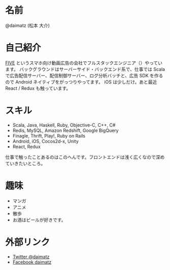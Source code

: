 # 名前

@daimatz (松本 大介)

# 自己紹介

[FIVE](http://www.five-corp.com/) というスマホ向け動画広告の会社でフルスタックエンジニア（）やっています。
バックグラウンドはサーバーサイド・バックエンド系で、仕事では Scala で広告配信サーバー、配信制御サーバー、ログ分析バッチと、広告 SDK を作るので Android ネイティブをがっつりやってます。 iOS は少しだけ。あと最近 React / Redux も触っています。

# スキル

- Scala, Java, Haskell, Ruby, Objective-C, C++, C#
- Redis, MySQL, Amazon Redshift, Google BigQuery
- Finagle, Thrift, Play!, Ruby on Rails
- Android, iOS, Cocos2d-x, Unity
- React, Redux

仕事で触ったことあるのはこのへんです。フロントエンドは浅く広くなので深めていきたいところ。

# 趣味

- マンガ
- アニメ
- 散歩
- お酒はビールが好きです。

# 外部リンク

- [Twitter @daimatz](https://twitter.com/daimatz)
- [Facebook daimatz](https://www.facebook.com/daimatz)
